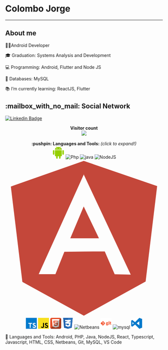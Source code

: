 # Colombo Jorge




--------------------------
## About me

<div>
<p>👨‍💻Android Developer</p>
<p>🎓 Graduation: Systems Analysis and Development</p>
<p>💻 Programming: Android, Flutter and Node JS</p>
<p>💾 Databases: MySQL </p>
<p>📚 I’m currently learning: ReactJS, Flutter</p>
</div>

<p align="center"> 
  <h2>:mailbox_with_no_mail: Social Network</h2>

[![Linkedin Badge](https://img.shields.io/badge/-Colombo%20Jorge-6633cc?style=flat-square&logo=Linkedin&logoColor=white&link=https://www.linkedin.com/in/colombo-dos-anjos-a6006b112/)](https://www.linkedin.com/in/colombo-dos-anjos-a6006b112/) 

</p>
 
 <p align="center"> 
  <b>Visitor count</b><br>
  <img src="https://profile-counter.glitch.me/Colombo97/count.svg" />
</p>

 <p align="center">
  <b>:pushpin: Languages and Tools: </b> <i>(click to expand!)</i>
  <br />

  <!-- ### Languages and Tools: -->
  <span title="Android">
  <img alt="Android" width="40px" src="https://raw.githubusercontent.com/Colombo97/Colombo97/master/icons/android.svg"/>
  </span>
  <span title="Php">
  <img alt="Php" width="35px" src="https://raw.githubusercontent.com/Colombo97/Colombo97/master/icons/php.svg"/>
  </span>

  <span title="Java">
  <img src="https://devicons.github.io/devicon/devicon.git/icons/java/java-original-wordmark.svg" alt="java" width="45px" height="45px"/> 
  </span>

  <span title="NodeJS">
  <img alt="NodeJS" width="35px" src="https://raw.githubusercontent.com/Colombo97/Colombo97/master/icons/nodejs.svg"/>
  </span>
  <span title="Angular">
  <!-- <img alt="Angular" width="35px" src="https://raw.githubusercontent.com/Colombo97/Colombo97/master/icons/react.svg"/> -->
    <svg viewBox="0 0 128 128">
      <path fill="#C4473A" d="M52.864 64h23.28L63.769 38.123zM63.81 1.026L4.553 21.88l9.363 77.637 49.957 27.457 50.214-27.828 9.36-77.635L63.81 1.026zM48.044 75l-7.265 18.176-13.581.056 36.608-81.079-.07-.153h-.064l.001-.133.063.133h.141l.123-.274V12h-.124l-.069.153 38.189 81.417-13.074-.287-8.042-18.58-17.173.082"></path>
    </svg>
  </span>
  
  <span title="Typescript">
  <img alt="Typescript" width="35px" src="https://raw.githubusercontent.com/Colombo97/Colombo97/master/icons/typescript.svg"/>
  </span>

  <span title="Javascript">
  <img alt="Javascript" width="35px" src="https://raw.githubusercontent.com/Colombo97/Colombo97/master/icons/javascript.svg"/>
  </span>
  <span title="HTML">
  <img alt="HTML" width="35px" src="https://raw.githubusercontent.com/Colombo97/Colombo97/master/icons/html.svg"/>
  </span>
  <span title="CSS">
  <img alt="CSS" width="35px" src="https://raw.githubusercontent.com/Colombo97/Colombo97/master/icons/css.svg"/>
  </span>
  <span title="Netbeans">
  <img alt="Netbeans" width="35px" src="https://raw.githubusercontent.com/Colombo97/Colombo97/master/icons/netbeans.svg"/>
  </span>
  <span title="Git">
  <img alt="Git" width="35px" src="https://raw.githubusercontent.com/Colombo97/Colombo97/master/icons/git.svg"/>
  </span>
  <span title="MySQL">
  <img  src="https://devicons.github.io/devicon/devicon.git/icons/mysql/mysql-original-wordmark.svg" alt="mysql" width="45px" height="45px"/>
  </span>

  <span title="Vs Code">
  <img alt="Vs Code" width="35px" src="https://raw.githubusercontent.com/Colombo97/Colombo97/master/icons/vs-code.svg"/>
  </span>

  <br />
</div>


📌 Languages and Tools:
Android, PHP, Java, NodeJS, React, Typescript, Javascript, HTML, CSS, Netbeans, Git, MySQL, VS Code

<!--
**Colombo97/Colombo97** is a ✨ _special_ ✨ repository because its `README.md` (this file) appears on your GitHub profile.

Here are some ideas to get you started:

- 🔭 I’m currently working on ...
- 🌱 I’m currently learning ...
- 👯 I’m looking to collaborate on ...
- 🤔 I’m looking for help with ...
- 💬 Ask me about ...
- 📫 How to reach me: ...
- 😄 Pronouns: ...
- ⚡ Fun fact: ...
-->

